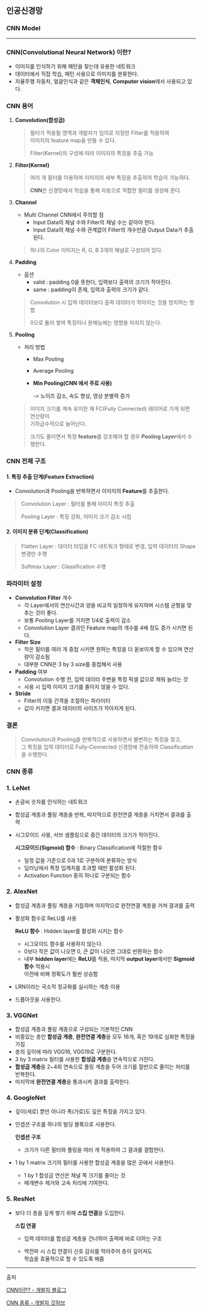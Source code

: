 ## 인공신경망   

### CNN Model 

***

   

### CNN(Convolutional Neural Network) 이란?   

* 이미지를 인식하기 위해 패턴을 찾는데 유용한 네트워크
* 데이터에서 직접 학습, 패턴 사용으로 이미지를 분류한다.
* 자율주행 자동차, 얼굴인식과 같은 **객체인식**, **Computer vision**에서 사용되고 있다.   



### **CNN 용어**

1. **Convolution(합성곱)**

   > 필터가 적용될 영역과 개발자가 임의로 지정한 Filter를 적용하여<br> 이미지의 feature map을 만들 수 있다.
   >
   > Filter(Kernel)의 구성에 따라 이미지의 특징을 추출 가능

2. **Filter(Kernel)**

   > 여러 개 필터를 이용하여 이미지의 세부 특징을 추출하여 학습이 가능하다.
   >
   > **CNN**은 신경망에서 학습을 통해 자동으로 적합한 필터를 생성해 준다.

3. **Channel**

   * Multi Channel CNN에서 주의할 점
     * Input Data의 채널 수와 Filter의 채널 수는 같아야 한다.
     * Input Data의 채널 수와 관계없이 Filter의 개수만큼 Output Data가 추출된다.

   > 하나의 Color 이미지는 R, G, B 3개의 채널로 구성되어 있다.   

4. **Padding**

   * 옵션
     * valid : padding 0을 뜻한다, 입력보다 출력의 크기가 작아진다.
     * same : padding이 존재, 입력과 출력의 크기가 같다.

   > Convolution 시 입력 데이터보다 출력 데이터가 작아지는 것을 방지하는 방법
   >
   > 0으로 둘러 쌓여 특징이나 분해능에는 영향을 미치지 않는다.

5. **Pooling**

   * 처리 방법

     * Max Pooling

     * Average Pooling

     * **Min Pooling(CNN 에서 주로 사용)**

       -> 노이즈 감소, 속도 향상, 영상 분별력 증가 

   > 이미지 크기를 계속 유지한 채 FC(Fully Connected) 레이어로 가게 되면 연산량이 <br> 기하급수적으로 늘어난다.
   >
   > 크기도 줄이면서 특정 **feature**를 강조해야 할 경우 **Pooling Layer**에서 수행한다.

   



### **CNN 전체 구조**   



#### **1. 특징 추출 단계(Feature Extraction)**

* Convolution과 Pooling을 반복하면서 이미지의 **Feature**를 추출한다.

> Convolution Layer : 필터를 통해 이미지 특징 추출
>
> Pooling Layer : 특징 강화, 이미지 크기 감소 시킴 

#### **2. 이미지 분류 단계(Classification)**

> Flatten Layer : 데이터 타입을 FC 네트워크 형태로 변경, 입력 데이터의 Shape 변경만 수행
>
> Softmax Layer : Classification 수행

   

### **파라미터 설정**   



* **Convolution Filter** 개수
  * 각 Layer에서의 연산시간과 양을 비교적 일정하게 유지하며 시스템 균형을 맞추는 것이 좋다.
  * 보통 Pooling Layer를 거치면 1/4로 출력이 감소
  * Convolution Layer 결과인 Feature map의 개수를 4배 정도 증가 시키면 된다.
* **Filter Size**
  * 작은 필터를 여러 개 중첩 시키면 원하는 특징을 더 돋보이게 할 수 있으며 연산량이 감소됨
  * 대부분 CNN은 3 by 3 size를 중첩해서 사용
* **Padding** 여부
  * Convolution 수행 전, 입력 데이터 주변을 특정 픽셀 값으로 채워 늘리는 것 
  * 사용 시 입력 이미지 크기를 줄이지 않을 수 있다.
* **Stride**
  * Filter의 이동 간격을 조절하는 파라미터
  * 값이 커지면 결과 데이터의 사이즈가 작아지게 된다.

   

### **결론**

> Convolution과 Pooling을 반복적으로 사용하면서 불변하는 특징을 찾고,<br> 그 특징을 입력 데이터로 Fully-Connected 신경망에 전송하여 Classification을 수행한다.

   

### **CNN 종류**   



### 1. LeNet   

* 손글씨 숫자를 인식하는 네트워크

* 합성곱 계층과 풀링 계층을 반복, 마지막으로 완전연결 계층을 거치면서 결과를 출력

* 시그모이드 사용, 서브 샘플링으로 중간 데이터의 크기가 작아진다.

  **시그모이드(Sigmoid) 함수** : Binary Classification에 적절한 함수

  * 일정 값을 기준으로 0과 1로 구분하여 분류하는 방식
  * 딥러닝에서 특정 임계치를 초과할 때만 활성화 된다.
  * Activation Function 중의 하나로 구분되는 함수

   

### 2. AlexNet

* 합성곱 계층과 풀링 계층을 거듭하며 마지막으로 완전연결 계층을 거쳐 결과를 출력

* 활성화 함수로 ReLU를 사용

  **ReLU 함수** : Hidden layer를 활성화 시키는 함수

  * 시그모이드 함수를 사용하지 않는다.
  * 0보다 작은 값이 나오면 0, 큰 값이 나오면 그대로 반환하는 함수
  * 내부 **hidden layer**에는 **ReLU**를 적용, 마지막 **output layer**에서만 **Sigmoid 함수** 적용시<br> 이전에 비해 정확도가 훨씬 상승함

* LRN이라는 국소적 정규화를 실시하는 계층 이용

* 드롭아웃을 사용한다.

   

### 3. VGGNet

* 합성곱 계층과 풀링 계층으로 구성되는 기본적인 CNN
* 비중있는 층인 **합성곱 계층**, **완전연결 계층**을 모두 16개, 혹은 19개로 심화한 특징을 가짐
* 층의 깊이에 따라 VGG16, VGG19로 구분한다.
* 3 by 3 matrix 필터를 사용한 **합성곱 계층**을 연속적으로 거친다.
* **합성곱 계층**을 2~4회 연속으로 풀링 계층을 두어 크기를 절반으로 줄이는 처리를 반복한다.
* 마지막에 **완전연결 계층**을 통과시켜 결과를 출력한다.

   

### 4. GoogleNet

* 깊이(세로) 뿐만 아니라 폭(가로)도 깊은 특징을 가지고 있다.

* 인셉션 구조를 하나의 빌딩 블록으로 사용한다.

  **인셉션 구조**

  * 크기가 다른 필터와 풀링을 여러 개 적용하여 그 결과를 결합한다.

* 1 by 1 matrix 크기의 필터를 사용한 합성곱 계층을 많은 곳에서 사용한다.

  * 1 by 1 합성곱 연산은 채널 쪽 크기를 줄이는 것
  * 매개변수 제거와 고속 처리에 기여한다.

   

### 5. ResNet

* 보다 더 층을 깊게 쌓기 위해 **스킵 연결**을 도입한다.

  **스킵 연결**

  * 입력 데이터를 합성곱 계층을 건너뛰어 출력에 바로 더하는 구조

  * 역전파 시 스킵 연결이 신호 감쇠를 막아주어 층이 깊어져도 <br>학습을 효율적으로 할 수 있도록 해줌

    

***

출처 

[CNN이란?  - 개발자 블로그](https://gruuuuu.github.io/machine-learning/cnn-doc/#)   

[CNN 종류 - 개발자 깃허브](https://wjddyd66.github.io/dl/CNN-(2)-CNN%EC%A2%85%EB%A5%98/)

